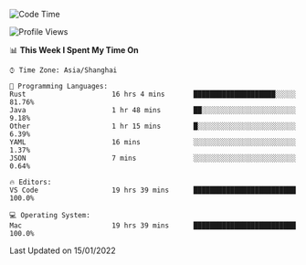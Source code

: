 <!--START_SECTION:waka-->
![Code Time](http://img.shields.io/badge/Code%20Time-917%20hrs%2028%20mins-blue)

![Profile Views](http://img.shields.io/badge/Profile%20Views-4-blue)

📊 **This Week I Spent My Time On** 

```text
⌚︎ Time Zone: Asia/Shanghai

💬 Programming Languages: 
Rust                     16 hrs 4 mins       ████████████████████░░░░░   81.76% 
Java                     1 hr 48 mins        ██░░░░░░░░░░░░░░░░░░░░░░░   9.18% 
Other                    1 hr 15 mins        █░░░░░░░░░░░░░░░░░░░░░░░░   6.39% 
YAML                     16 mins             ░░░░░░░░░░░░░░░░░░░░░░░░░   1.37% 
JSON                     7 mins              ░░░░░░░░░░░░░░░░░░░░░░░░░   0.64%

🔥 Editors: 
VS Code                  19 hrs 39 mins      █████████████████████████   100.0%

💻 Operating System: 
Mac                      19 hrs 39 mins      █████████████████████████   100.0%

```


 Last Updated on 15/01/2022
<!--END_SECTION:waka-->
